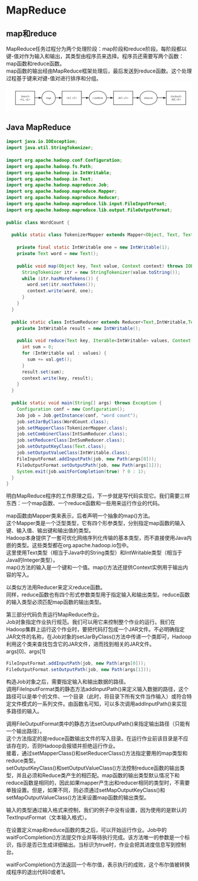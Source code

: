 # MapReduce
## map和reduce
MapReduce任务过程分为两个处理阶段：map阶段和reduce阶段。每阶段都以键-值对作为输入和输出，其类型由程序员来选择。程序员还需要写两个函数：map函数和reduce函数。  
map函数的输出经由MapReduce框架处理后，最后发送到reduce函数。这个处理过程基于键来对键-值对进行排序和分组。  
![MRIO](picture/MRIO.jpg)
## Java MapReduce
```java
import java.io.IOException;
import java.util.StringTokenizer;

import org.apache.hadoop.conf.Configuration;
import org.apache.hadoop.fs.Path;
import org.apache.hadoop.io.IntWritable;
import org.apache.hadoop.io.Text;
import org.apache.hadoop.mapreduce.Job;
import org.apache.hadoop.mapreduce.Mapper;
import org.apache.hadoop.mapreduce.Reducer;
import org.apache.hadoop.mapreduce.lib.input.FileInputFormat;
import org.apache.hadoop.mapreduce.lib.output.FileOutputFormat;

public class WordCount {

  public static class TokenizerMapper extends Mapper<Object, Text, Text, IntWritable> {

    private final static IntWritable one = new IntWritable(1);
    private Text word = new Text();

    public void map(Object key, Text value, Context context) throws IOException, InterruptedException {
      StringTokenizer itr = new StringTokenizer(value.toString());
      while (itr.hasMoreTokens()) {
        word.set(itr.nextToken());
        context.write(word, one);
      }
    }
  }

  public static class IntSumReducer extends Reducer<Text,IntWritable,Text,IntWritable> {
    private IntWritable result = new IntWritable();

    public void reduce(Text key, Iterable<IntWritable> values, Context context) throws IOException, InterruptedException {
      int sum = 0;
      for (IntWritable val : values) {
        sum += val.get();
      }
      result.set(sum);
      context.write(key, result);
    }
  }

  public static void main(String[] args) throws Exception {
    Configuration conf = new Configuration();
    Job job = Job.getInstance(conf, "word count");
    job.setJarByClass(WordCount.class);
    job.setMapperClass(TokenizerMapper.class);
    job.setCombinerClass(IntSumReducer.class);
    job.setReducerClass(IntSumReducer.class);
    job.setOutputKeyClass(Text.class);
    job.setOutputValueClass(IntWritable.class);
    FileInputFormat.addInputPath(job, new Path(args[0]));
    FileOutputFormat.setOutputPath(job, new Path(args[1]));
    System.exit(job.waitForCompletion(true) ? 0 : 1);
  }
}
```
明白MapReduce程序的工作原理之后，下一步就是写代码实现它。我们需要三样东西：一个map函数、一个reduce函数和一些用来运行作业的代码。  

map函数由Mapper类来表示，后者声明一个抽象的map()方法。  
这个Mapper类是一个泛型类型，它有四个形参类型，分别指定map函数的输入键、输入值、输出键和输出值的类型。  
Hadoop本身提供了一套可优化网络序列化传输的基本类型，而不直接使用Java内嵌的类型。这些类型都在org.apache.hadoop.io包中。  
这里使用Text类型（相当于Java中的String类型）和IntWritable类型（相当于Java的Integer类型）。  
map()方法的输入是一个键和一个值。map()方法还提供Context实例用于输出内容的写入。  

以类似方法用Reducer来定义reduce函数。  
同样，reduce函数也有四个形式参数类型用于指定输入和输出类型。reduce函数的输入类型必须匹配map函数的输出类型。  

第三部分代码负责运行MapReduce作业。  
Job对象指定作业执行规范。我们可以用它来控制整个作业的运行。我们在Hadoop集群上运行这个作业时，要把代码打包成一个JAR文件。不必明确指定JAR文件的名称，在Job对象的setJarByClass()方法中传递一个类即可，Hadoop利用这个类来查找包含它的JAR文件，进而找到相关的JAR文件。  
args[0]、args[1]
```java
FileInputFormat.addInputPath(job, new Path(args[0]));
FileOutputFormat.setOutputPath(job, new Path(args[1]));
```
构造Job对象之后，需要指定输入和输出数据的路径。  
调用FileInputFormat类的静态方法addInputPath()来定义输入数据的路径，这个路径可以是单个的文件、一个目录（此时，将目录下所有文件当作输入）或符合特定文件模式的一系列文件。由函数名可知，可以多次调用addInputPath()来实现多路径的输入。  

调用FileOutputFormat类中的静态方法setOutputPath()来指定输出路径（只能有一个输出路径）。  
这个方法指定的是reduce函数输出文件的写入目录。在运行作业前该目录是不应该存在的，否则Hadoop会报错并拒绝运行作业。  
接着，通过setMapperClass()和setReducerClass()方法指定要用的map类型和reduce类型。  
setOutputKeyClass()和setOutputValueClass()方法控制reduce函数的输出类型，并且必须和Reduce类产生的相匹配。map函数的输出类型默认情况下和reduce函数是相同的，因此如果mapper产生出和reducer相同的类型时，不需要单独设置。但是，如果不同，则必须通过setMapOutputKeyClass()和setMapOutputValueClass()方法来设置map函数的输出类型。  

输入的类型通过输入格式来控制，我们的例子中没有设置，因为使用的是默认的TextInputFormat（文本输入格式）。  

在设置定义map和reduce函数的类之后，可以开始运行作业。Job中的waitForCompletion()方法提交作业并等待执行完成。该方法唯一的参数是一个标识，指示是否已生成详细输出。当标识为true时，作业会把其进度信息写到控制台。  

waitForCompletion()方法返回一个布尔值，表示执行的成败，这个布尔值被转换成程序的退出代码0或者1。
